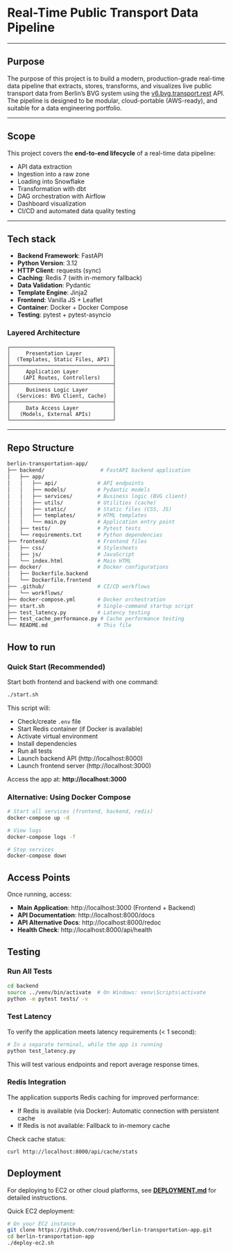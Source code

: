 # Real-Time Public Transport Data Pipeline

---

## Purpose

The purpose of this project is to build a modern, production-grade real-time data pipeline that extracts, stores, transforms, and visualizes live public transport data from Berlin’s BVG system using the [v6.bvg.transport.rest](https://v6.bvg.transport.rest) API. The pipeline is designed to be modular, cloud-portable (AWS-ready), and suitable for a data engineering portfolio.

---

## Scope

This project covers the **end-to-end lifecycle** of a real-time data pipeline:
- API data extraction
- Ingestion into a raw zone
- Loading into Snowflake
- Transformation with dbt
- DAG orchestration with Airflow
- Dashboard visualization
- CI/CD and automated data quality testing

---

## Tech stack

- **Backend Framework**: FastAPI
- **Python Version**: 3.12
- **HTTP Client**: requests (sync)
- **Caching**: Redis 7 (with in-memory fallback)
- **Data Validation**: Pydantic
- **Template Engine**: Jinja2
- **Frontend**: Vanilla JS + Leaflet
- **Container**: Docker + Docker Compose
- **Testing**: pytest + pytest-asyncio


### Layered Architecture

```
┌─────────────────────────────────┐
│     Presentation Layer          │
│  (Templates, Static Files, API) │
├─────────────────────────────────┤
│     Application Layer           │
│    (API Routes, Controllers)    │
├─────────────────────────────────┤
│     Business Logic Layer        │
│  (Services: BVG Client, Cache)  │
├─────────────────────────────────┤
│     Data Access Layer           │
│   (Models, External APIs)       │
└─────────────────────────────────┘
```
---

## Repo Structure

```bash
berlin-transportation-app/
├── backend/                  # FastAPI backend application
│   ├── app/
│   │   ├── api/             # API endpoints
│   │   ├── models/          # Pydantic models
│   │   ├── services/        # Business logic (BVG client)
│   │   ├── utils/           # Utilities (cache)
│   │   ├── static/          # Static files (CSS, JS)
│   │   ├── templates/       # HTML templates
│   │   └── main.py          # Application entry point
│   ├── tests/               # Pytest tests
│   └── requirements.txt     # Python dependencies
├── frontend/                # Frontend files
│   ├── css/                 # Stylesheets
│   ├── js/                  # JavaScript
│   └── index.html           # Main HTML
├── docker/                  # Docker configurations
│   ├── Dockerfile.backend
│   └── Dockerfile.frontend
├── .github/                 # CI/CD workflows
│   └── workflows/
├── docker-compose.yml       # Docker orchestration
├── start.sh                 # Single-command startup script
├── test_latency.py          # Latency testing
├── test_cache_performance.py # Cache performance testing
└── README.md                # This file
```

## How to run

### Quick Start (Recommended)

Start both frontend and backend with one command:

```bash
./start.sh
```

This script will:
- Check/create `.env` file
- Start Redis container (if Docker is available)
- Activate virtual environment
- Install dependencies
- Run all tests
- Launch backend API (http://localhost:8000)
- Launch frontend server (http://localhost:3000)

Access the app at: **http://localhost:3000**

### Alternative: Using Docker Compose

```bash
# Start all services (frontend, backend, redis)
docker-compose up -d

# View logs
docker-compose logs -f

# Stop services
docker-compose down
```

## Access Points

Once running, access:

- **Main Application**: http://localhost:3000 (Frontend + Backend)
- **API Documentation**: http://localhost:8000/docs
- **API Alternative Docs**: http://localhost:8000/redoc
- **Health Check**: http://localhost:8000/api/health

## Testing

### Run All Tests

```bash
cd backend
source ../venv/bin/activate  # On Windows: venv\Scripts\activate
python -m pytest tests/ -v
```

### Test Latency

To verify the application meets latency requirements (< 1 second):

```bash
# In a separate terminal, while the app is running
python test_latency.py
```

This will test various endpoints and report average response times.

### Redis Integration

The application supports Redis caching for improved performance:
- If Redis is available (via Docker): Automatic connection with persistent cache
- If Redis is not available: Fallback to in-memory cache

Check cache status:
```bash
curl http://localhost:8000/api/cache/stats
```

## Deployment

For deploying to EC2 or other cloud platforms, see **[DEPLOYMENT.md](DEPLOYMENT.md)** for detailed instructions.

Quick EC2 deployment:
```bash
# On your EC2 instance
git clone https://github.com/rosvend/berlin-transportation-app.git
cd berlin-transportation-app
./deploy-ec2.sh
```
